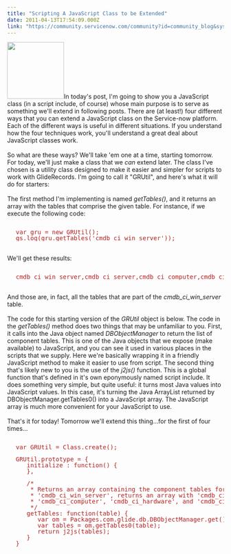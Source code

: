 ```yaml
---
title: "Scripting A JavaScript Class to be Extended"
date: 2011-04-13T17:54:09.000Z
link: "https://community.servicenow.com/community?id=community_blog&sys_id=0a3daae5dbd0dbc01dcaf3231f9619b4"
---
```

<p><img __jive_id="5009" alt="" class="jive-image" src="Screen%20shot%202011-06-22%20at%206.54.09%20PM.png" style="width: auto; height: 132px;" />In today's post, I'm going to show you a JavaScript class (in a script include, of course) whose main purpose is to serve as something we'll extend in following posts. There are (at least!) four different ways that you can extend a JavaScript class on the Service-now platform. Each of the different ways is useful in different situations. If you understand how the four techniques work, you'll understand a great deal about JavaScript classes work.<br /><br />So what are these ways? We'll take 'em one at a time, starting tomorrow. For today, we'll just make a class that we <i>can</i> extend later. The class I've chosen is a utility class designed to make it easier and simpler for scripts to work with GlideRecords. I'm going to call it "GRUtil", and here's what it will do for starters:<br /><!--break--><br />The first method I'm implementing is named <i>getTables()</i>, and it returns an array with the tables that comprise the given table. For instance, if we execute the following code:<br /><pre style="margin-left:20px;line-height:1;color:FireBrick;"><br />var gru = new GRUtil();<br />gs.log(gru.getTables('cmdb_ci_win_server'));</pre><br />We'll get these results:<br /><pre style="margin-left:20px;line-height:1;color:FireBrick;"><br />cmdb_ci_win_server,cmdb_ci_server,cmdb_ci_computer,cmdb_ci_hardware,cmdb_ci</pre><br />And those are, in fact, all the tables that are part of the <i>cmdb_ci_win_server</i> table.<br /><br />The code for this starting version of the <i>GRUtil</i> object is below. The code in the <i>getTables()</i> method does two things that may be unfamiliar to you. First, it calls into the Java object named <i>DBObjectManager</i> to return the list of component tables. This is one of the Java objects that we expose (make available) to JavaScript, and you can see it used in various places in the scripts that we supply. Here we're basically wrapping it in a friendly JavaScript method to make it easier to use from script. The second thing that's likely new to you is the use of the <i>j2js()</i> function. This is a global function that's defined in it's own eponymously named script include. It does something very simple, but quite useful: it turns most Java values into JavaScript values. In this case, it's turning the Java ArrayList returned by DBObjectManager.getTables0() into a JavaScript array. The JavaScript array is much more convenient for your JavaScript to use.<br /><br />That's it for today! Tomorrow we'll extend this thing...for the first of four times...<br /><pre style="margin-left:20px;line-height:1;color:FireBrick;"><br />var GRUtil = Class.create();<br /><br />GRUtil.prototype = {<br />   initialize : function() {<br />   },<br /><br />   /*<br />    * Returns an array containing the component tables for the given table.  For instance, given<br />    * 'cmdb_ci_win_server', returns an array with 'cmdb_ci_win_server', 'cmdb_ci_server',<br />    * 'cmdb_ci_computer', 'cmdb_ci_hardware', and 'cmdb_ci'.<br />    */<br />   getTables: function(table) {<br />      var om = Packages.com.glide.db.DBObjectManager.get();<br />      var tables = om.getTables0(table);<br />      return j2js(tables);<br />   }<br />}</pre></p>
